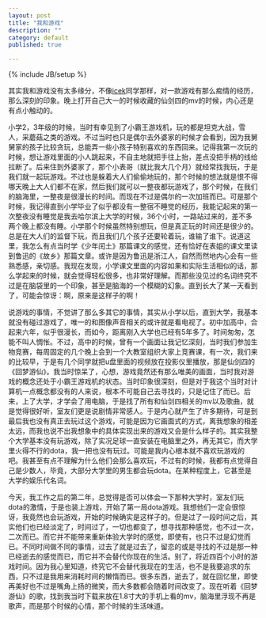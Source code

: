 ```yaml
---
layout: post
title: "我和游戏"
description: ""
category: default
published: true

---
```

{% include JB/setup %}

其实我和游戏没有太多缘分，不像[icek](http://icek.me)同学那样，对一款游戏有那么痴情的经历，那么深刻的印象。晚上打开自己大一的时候收藏的仙剑四的mv的时候，内心还是有点小触动的。

小学2，3年级的时候，当时有幸见到了小霸王游戏机，玩的都是坦克大战，雪人，采蘑菇之类的游戏。不过当时也只是偶尔去外婆家的时候才会看到，因为我舅舅家的孩子比较贪玩，总能弄一些小孩子特别喜欢的东西回来。记得我第一次玩的时候，想让游戏里面的小人跳起来，不自主地就把手往上抬，差点没把手柄的线给拉断了。后来住到外婆家了，那个小表哥（就比我大几个月）就经常找我玩，于是我们就一起玩游戏。不过也是躲着大人们偷偷地玩的，那个时候的想法就是恨不得哪天晚上大人们都不在家，然后我们就可以一整夜都玩游戏了，那个时候，在我们的脑海里，一整夜是很漫长的时间。而现在不过是偶尔的一次加班而已。可是那个时候，我记得直到小学毕业了似乎都没有一整宿不睡觉的经历，我能记起来的第一次整夜没有睡觉是我去哈尔滨上大学的时候，36个小时，一路站过来的，差不多两个晚上都没有睡。小学那个时候虽然特别想玩，但是真正玩的时间还是很少的。总是在大人们的监督下玩，而且我们几个孩子还要轮着玩，谁输了谁下。说道这里，我怎么有点当时学《少年闰土》那篇课文的感觉，还有恰好在表姐的课文里读到鲁迅的《故乡》那篇文章。或许是因为鲁迅是浙江人，自然而然地内心会有一些熟悉感，亲切感。我现在发现，小学课文里面的内容如果和实际生活相似的话，那么学起来的时候，就会觉得轻松很多，也非常好理解。而那些没见过的名词终究不过是在脑袋里的一个印象，甚至是脑海的一个模糊的幻象。直到长大了某一天看到了，可能会惊讶：啊，原来是这样子的啊！

说游戏的事情，不觉讲了那么多其它的事情，其实从小学以后，直到大学，我基本就没有碰过游戏了，唯一的和图像声音相关的或许就是看电视了。初中加高中，合起来六年，似乎很漫长，而如今，距离刚入大学也已经有5年多了。时间匆匆，怎能不叫人惆怅。不过，高中的时候，曾有一个画面让我记忆深刻，当时我们参加生物竞赛，每周固定的几个晚上会到一个大教室组织大家上竞赛课，有一次，我们来的比较早，于是有几个同学就把u盘里面的视频放在投影仪里播放，那是仙剑四的《回梦游仙》。我当时惊呆了，心想，游戏竟然还有那么唯美的画面，当时我对游戏的概念还处于小霸王游戏机的状态。当时印象很深刻，但是对于我这个当时对计算机一点概念都没有的人来说，根本不可能自己去寻找的，只是记住了而已。后来，上了大学，才学会了用电脑，于是找了所有和仙剑四相关的mv以及歌曲，就是觉得很好听，室友们更是说剧情非常感人。于是内心就产生了许多期待，可是到最后我也没有真正去玩过这个游戏，可能是因为它画面式的方式，离我想象的相差太远，而我也说不出我想象中的具体实现出来的游戏又会是什么样子的。其实我整个大学基本没有玩游戏，除了实况足球一直安装在电脑里之外，再无其它，而大学里火得不行的dota，我一把也没有玩过。可能是我内心根本就不喜欢玩游戏的吧。我甚至有点不理解为什么他们会那么喜欢玩，不过有的时候，我都有点觉得自己是少数人，毕竟，大部分大学里的男生都会玩dota。在某种程度上，它甚至是大学的娱乐代名词。

今天，我工作之后的第二年，总觉得是否可以体会一下那种大学时，室友们玩dota的激情，于是也装上游戏，开始了第一局dota游戏。我想他们一定会很惊讶，我竟然也会玩游戏，开始的时候确实是这样子的。但是过了一段时间之后，其实他们也已经淡定了，时间过了，一切也都变了，想寻找那种感觉，也不过一次，二次而已。而它并不能带来重新体验大学时的感觉，即使有，也只不过是幻觉而已。不同时间做不同的事情，过去了就是过去了，留恋的或是寻找的不过是那一种已经逝去的感觉而已，而它并不会替代你现在的生活。别了，将近四百个小时的游戏时间。因为我心里知道，终究它不会替代我现在的生活，也不是我要追求的东西，只不过是我用来消耗时间的懒惰而已。很多东西，逝去了，就在回忆里，即使再美好也不过是嘴角上扬的微笑，而大多数都会随着时间改变了。现在听着《回梦游仙》的歌，找到我当时下载来放在1.8寸大的手机上看的mv，脑海里浮现不再是歌声，而是那个时候的心情，那个时候的生活味道。